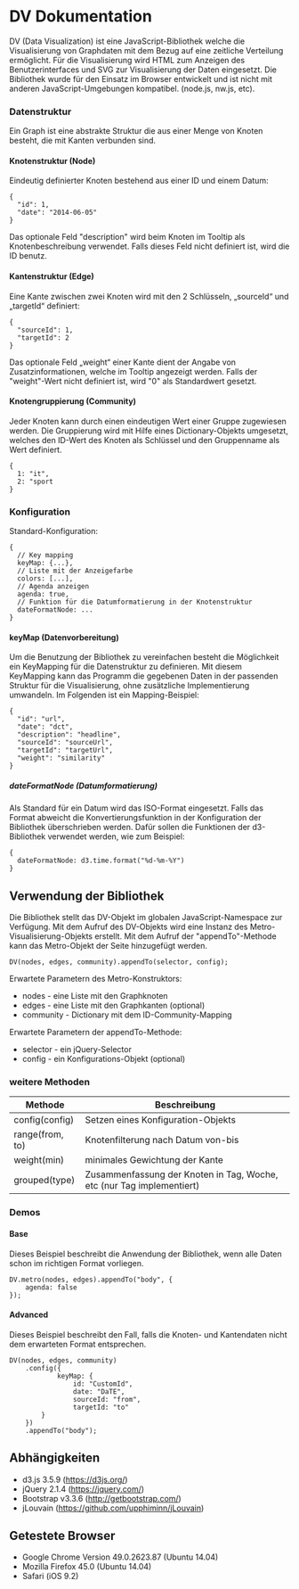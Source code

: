 # DV Dokumentation

DV (Data Visualization) ist eine JavaScript-Bibliothek welche die Visualisierung von Graphdaten mit dem Bezug auf eine zeitliche Verteilung ermöglicht. 
Für die Visualisierung wird HTML zum Anzeigen des Benutzerinterfaces und SVG zur Visualisierung der Daten eingesetzt. Die Bibliothek wurde für den Einsatz im Browser entwickelt und ist nicht mit anderen JavaScript-Umgebungen kompatibel. (node.js, nw.js, etc).

### Datenstruktur
Ein Graph ist eine abstrakte Struktur die aus einer Menge von Knoten besteht, die mit Kanten verbunden sind.

#### Knotenstruktur (Node)
Eindeutig definierter Knoten bestehend aus einer ID und einem Datum:
```
{
  "id": 1,
  "date": "2014-06-05"
}
```

Das optionale Feld "description" wird beim Knoten im Tooltip als Knotenbeschreibung verwendet. Falls dieses Feld nicht definiert ist, wird die ID benutz.

#### Kantenstruktur (Edge)
Eine Kante zwischen zwei Knoten wird mit den 2 Schlüsseln, „sourceId“ und „targetId“ definiert:
```
{
  "sourceId": 1,
  "targetId": 2
}
```

Das optionale Feld „weight“ einer Kante dient der Angabe von Zusatzinformationen, welche im Tooltip angezeigt werden. Falls der "weight"-Wert nicht definiert ist, wird "0" als Standardwert gesetzt.

#### Knotengruppierung (Community)
Jeder Knoten kann durch einen eindeutigen Wert einer Gruppe zugewiesen werden. Die Gruppierung wird mit Hilfe eines Dictionary-Objekts umgesetzt, welches den ID-Wert des Knoten als Schlüssel und den Gruppenname als Wert definiert.
```
{
  1: "it",
  2: "sport
}
```

### Konfiguration

Standard-Konfiguration:
```
{
  // Key mapping
  keyMap: {...},
  // Liste mit der Anzeigefarbe
  colors: [...],
  // Agenda anzeigen
  agenda: true,
  // Funktion für die Datumformatierung in der Knotenstruktur
  dateFormatNode: ...
}
```

#### keyMap (Datenvorbereitung)
Um die Benutzung der Bibliothek zu vereinfachen besteht die Möglichkeit ein KeyMapping für die Datenstruktur zu definieren. Mit diesem KeyMapping kann das Programm die gegebenen Daten in der passenden Struktur für die Visualisierung, ohne zusätzliche Implementierung umwandeln. Im Folgenden ist ein Mapping-Beispiel:
```
{
  "id": "url",
  "date": "dct",
  "description": "headline",
  "sourceId": "sourceUrl",
  "targetId": "targetUrl",
  "weight": "similarity"
}
```

##### dateFormatNode (Datumformatierung)
Als Standard für ein Datum wird das ISO-Format eingesetzt. Falls das Format abweicht die Konvertierungsfunktion in der Konfiguration der Bibliothek überschrieben werden. Dafür sollen die Funktionen der d3-Bibliothek verwendet werden, wie zum Beispiel:
```
{
  dateFormatNode: d3.time.format("%d-%m-%Y")
}
```

## Verwendung der Bibliothek

Die Bibliothek stellt das DV-Objekt im globalen JavaScript-Namespace zur Verfügung. Mit dem Aufruf des DV-Objekts wird eine Instanz des Metro-Visualisierung-Objekts erstellt. Mit dem Aufruf der "appendTo"-Methode kann das Metro-Objekt der Seite hinzugefügt werden.
```
DV(nodes, edges, community).appendTo(selector, config);
```
Erwartete Parametern des Metro-Konstruktors:
- nodes - eine Liste mit den Graphknoten
- edges - eine Liste mit den Graphkanten (optional)
- community - Dictionary mit dem ID-Community-Mapping

Erwartete Parametern der appendTo-Methode:
- selector - ein jQuery-Selector
- config - ein Konfigurations-Objekt (optional)

### weitere Methoden
| Methode        | Beschreibung
| -------------  |----------------------
| config(config) | Setzen eines Konfiguration-Objekts
| range(from, to)| Knotenfilterung nach Datum von-bis
| weight(min)    | minimales Gewichtung der Kante
| grouped(type)  | Zusammenfassung der Knoten in Tag, Woche, etc (nur Tag implementiert)

### Demos

#### Base
Dieses Beispiel beschreibt die Anwendung der Bibliothek, wenn alle Daten schon im richtigen Format vorliegen.
```
DV.metro(nodes, edges).appendTo("body", {
    agenda: false
});
```

#### Advanced
Dieses Beispiel beschreibt den Fall, falls die Knoten- und Kantendaten nicht dem erwarteten Format entsprechen.
```
DV(nodes, edges, community)
    .config({
            keyMap: {
                id: "CustomId",
                date: "DaTE",
                sourceId: "from",
                targetId: "to"
        }
    })
    .appendTo("body");
```


## Abhängigkeiten
 - d3.js 3.5.9 (https://d3js.org/)
 - jQuery 2.1.4 (https://jquery.com/)
 - Bootstrap v3.3.6 (http://getbootstrap.com/)
 - jLouvain (https://github.com/upphiminn/jLouvain)

## Getestete Browser
 - Google Chrome Version 49.0.2623.87 (Ubuntu 14.04)
 - Mozilla Firefox 45.0 (Ubuntu 14.04)
 - Safari (iOS 9.2)


